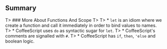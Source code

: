 
## Summary

T> ### More About Functions And Scope
T>
T> * `let` is an idiom where we create a function and call it immediately in order to bind values to names.
T> * CoffeeScript uses `do` as syntactic sugar for `let`.
T> * CoffeeScript's comments are signalled with `#`.
T> * CoffeeScript has `if`, `then`, `'else` and boolean logic.

